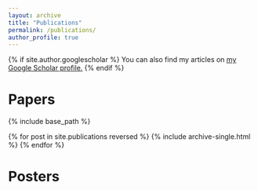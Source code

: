 ```yaml
---
layout: archive
title: "Publications"
permalink: /publications/
author_profile: true
---
```


{% if site.author.googlescholar %}
  You can also find my articles on <u><a href="{{site.author.googlescholar}}">my Google Scholar profile</a>.</u>
{% endif %}

Papers
======
{% include base_path %}

{% for post in site.publications reversed %}
  {% include archive-single.html %}
{% endfor %}

Posters
======

